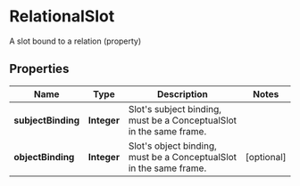 

# RelationalSlot

A slot bound to a relation (property)
## Properties

Name | Type | Description | Notes
------------ | ------------- | ------------- | -------------
**subjectBinding** | **Integer** | Slot&#39;s subject binding, must be a ConceptualSlot in the same frame. | 
**objectBinding** | **Integer** | Slot&#39;s object binding, must be a ConceptualSlot in the same frame. |  [optional]



